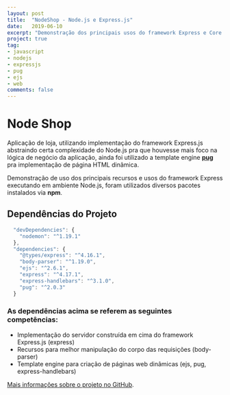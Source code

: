 ```yaml
---
layout: post
title:  "NodeShop - Node.js e Express.js"
date:   2019-06-10
excerpt: "Demonstração dos principais usos do framework Express e Core Módules do Node.js"
project: true
tag:
- javascript
- nodejs 
- expressjs
- pug
- ejs
- web
comments: false
---
```


# Node Shop

Aplicação de loja, utilizando implementação do framework Express.js abstraindo certa complexidade do Node.js pra que houvesse mais foco na lógica de negócio da aplicação, ainda foi utilizado a template engine **[pug](https://pugjs.org/api/getting-started.html)** pra implementação de página HTML dinâmica.


Demonstração de uso dos principais recursos e usos do framework Express executando em ambiente Node.js, foram utilizados diversos pacotes instalados via **npm**.

## Dependências do Projeto

```javascript
  "devDependencies": {
    "nodemon": "^1.19.1"
  },
  "dependencies": {
    "@types/express": "^4.16.1",
    "body-parser": "^1.19.0",
    "ejs": "^2.6.1",
    "express": "^4.17.1",
    "express-handlebars": "^3.1.0",
    "pug": "^2.0.3"
  }
  ```

### As dependências acima se referem as seguintes competências:

- Implementação do servidor construída em cima do framework Express.js (express)
- Recursos para melhor manipulação do corpo das requisições (body-parser)
- Template engine para criação de páginas web dinâmicas (ejs, pug, express-handlebars)

[Mais informações sobre o projeto no GitHub](https://github.com/jsdaniell/nodeshop).
